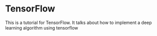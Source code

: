 # TensorFlow
This is a tutorial for TensorFlow. It talks about how to implement a deep learning algorithm using tensorflow
